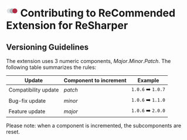 # ![](Images/Icon.png) Contributing to ReCommended Extension for ReSharper

## Versioning Guidelines

The extension uses 3 numeric components, _Major_._Minor_._Patch_. The following table summarizes the rules:

Update|Component to increment|Example
---|---|---
Compatibility update|_patch_|`1.0.6` :arrow_right: `1.0.7`
Bug-fix update|_minor_|`1.0.6` :arrow_right: `1.1.0`
Feature update|_major_|`1.0.6` :arrow_right: `2.0.0`

Please note: when a component is incremented, the subcomponents are reset.
